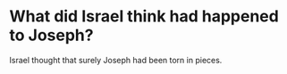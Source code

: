 # What did Israel think had happened to Joseph?

Israel thought that surely Joseph had been torn in pieces.
